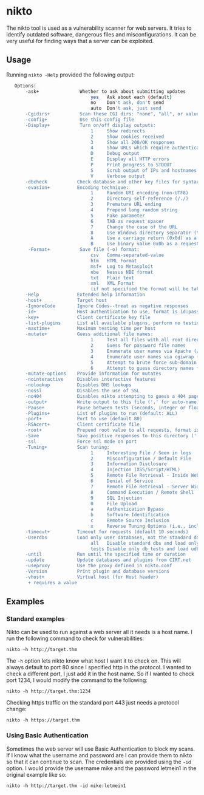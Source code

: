 # nikto

The nikto tool is used as a vulnerability scanner for web servers. It tries to identify outdated software, dangerous files and misconfigurations. It can be very useful for finding ways that a server can be exploited.

## Usage

Running `nikto -Help` provided the following output:

```bash
   Options:
       -ask+               Whether to ask about submitting updates
                               yes   Ask about each (default)
                               no    Don't ask, don't send
                               auto  Don't ask, just send
       -Cgidirs+           Scan these CGI dirs: "none", "all", or values like "/cgi/ /cgi-a/"
       -config+            Use this config file
       -Display+           Turn on/off display outputs:
                               1     Show redirects
                               2     Show cookies received
                               3     Show all 200/OK responses
                               4     Show URLs which require authentication
                               D     Debug output
                               E     Display all HTTP errors
                               P     Print progress to STDOUT
                               S     Scrub output of IPs and hostnames
                               V     Verbose output
       -dbcheck           Check database and other key files for syntax errors
       -evasion+          Encoding technique:
                               1     Random URI encoding (non-UTF8)
                               2     Directory self-reference (/./)
                               3     Premature URL ending
                               4     Prepend long random string
                               5     Fake parameter
                               6     TAB as request spacer
                               7     Change the case of the URL
                               8     Use Windows directory separator (\)
                               A     Use a carriage return (0x0d) as a request spacer
                               B     Use binary value 0x0b as a request spacer
        -Format+           Save file (-o) format:
                               csv   Comma-separated-value
                               htm   HTML Format
                               msf+  Log to Metasploit
                               nbe   Nessus NBE format
                               txt   Plain text
                               xml   XML Format
                               (if not specified the format will be taken from the file extension passed to -output)
       -Help              Extended help information
       -host+             Target host
       -IgnoreCode        Ignore Codes--treat as negative responses
       -id+               Host authentication to use, format is id:pass or id:pass:realm
       -key+              Client certificate key file
       -list-plugins      List all available plugins, perform no testing
       -maxtime+          Maximum testing time per host
       -mutate+           Guess additional file names:
                               1     Test all files with all root directories
                               2     Guess for password file names
                               3     Enumerate user names via Apache (/~user type requests)
                               4     Enumerate user names via cgiwrap (/cgi-bin/cgiwrap/~user type requests)
                               5     Attempt to brute force sub-domain names, assume that the host name is the parent domain
                               6     Attempt to guess directory names from the supplied dictionary file
       -mutate-options    Provide information for mutates
       -nointeractive     Disables interactive features
       -nolookup          Disables DNS lookups
       -nossl             Disables the use of SSL
       -no404             Disables nikto attempting to guess a 404 page
       -output+           Write output to this file ('.' for auto-name)
       -Pause+            Pause between tests (seconds, integer or float)
       -Plugins+          List of plugins to run (default: ALL)
       -port+             Port to use (default 80)
       -RSAcert+          Client certificate file
       -root+             Prepend root value to all requests, format is /directory
       -Save              Save positive responses to this directory ('.' for auto-name)
       -ssl               Force ssl mode on port
       -Tuning+           Scan tuning:
                               1     Interesting File / Seen in logs
                               2     Misconfiguration / Default File
                               3     Information Disclosure
                               4     Injection (XSS/Script/HTML)
                               5     Remote File Retrieval - Inside Web Root
                               6     Denial of Service
                               7     Remote File Retrieval - Server Wide
                               8     Command Execution / Remote Shell
                               9     SQL Injection
                               0     File Upload
                               a     Authentication Bypass
                               b     Software Identification
                               c     Remote Source Inclusion
                               x     Reverse Tuning Options (i.e., include all except specified)
       -timeout+          Timeout for requests (default 10 seconds)
       -Userdbs           Load only user databases, not the standard databases
                               all   Disable standard dbs and load only user dbs
                               tests Disable only db_tests and load udb_tests
       -until             Run until the specified time or duration
       -update            Update databases and plugins from CIRT.net
       -useproxy          Use the proxy defined in nikto.conf
       -Version           Print plugin and database versions
       -vhost+            Virtual host (for Host header)
   		+ requires a value
```

## Examples

### Standard examples

Nikto can be used to run against a web server all it needs is a host name. I run the following command to check for vulnerabilities:

`nikto -h http://target.thm`

The `-h` option lets nikto know what host I want it to check on. This will always default to port 80 since I specified http in the protocol. I wanted to check a different port, I just add it in the host name. So if I wanted to check port 1234, I would modify the command to the following:

`nikto -h http://target.thm:1234`

Checking https traffic on the standard port 443 just needs a protocol change:

`nikto -h https://target.thm`

### Using Basic Authentication

Sometimes the web server will use Basic Authentication to block my scans. If I know what the username and password are I can provide them to nikto so that it can continue to scan. The credentials are provided using the `-id` option. I would provide the username mike and the password letmein1 in the original example like so:

`nikto -h http://target.thm -id mike:letmein1`
